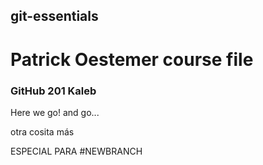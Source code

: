 ## git-essentials
# Patrick Oestemer course file

### GitHub 201 Kaleb

Here we go! and go...


otra cosita más 

ESPECIAL PARA #NEWBRANCH